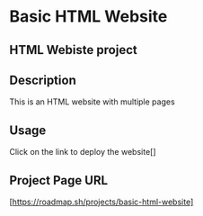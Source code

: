 # Basic HTML Website

## HTML Webiste project

## Description

This is an HTML website with multiple pages

## Usage

Click on the link to deploy the website[]

## Project Page URL

[https://roadmap.sh/projects/basic-html-website]